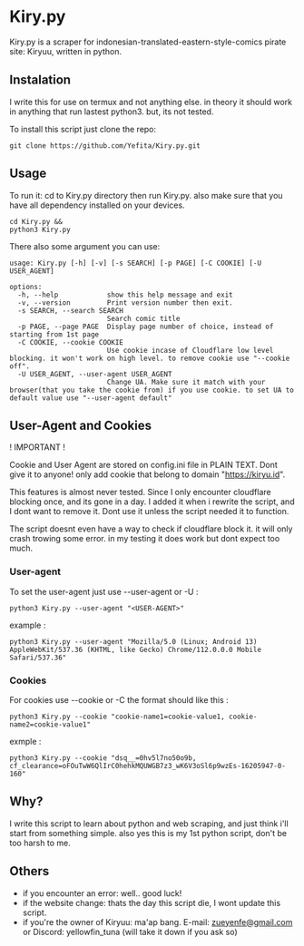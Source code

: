 # Kiry.py

Kiry.py is a scraper for indonesian-translated-eastern-style-comics pirate site: Kiryuu, written in python.

## Instalation

I write this for use on termux and not anything else. in theory it should work in anything that run lastest python3. but, its not tested.


To install this script just clone the repo:

    git clone https://github.com/Yefita/Kiry.py.git


## Usage
    
To run it: cd to Kiry.py directory then run Kiry.py. also make sure that you have all dependency installed on your devices.

    cd Kiry.py &&
    python3 Kiry.py


There also some argument you can use:

    usage: Kiry.py [-h] [-v] [-s SEARCH] [-p PAGE] [-C COOKIE] [-U USER_AGENT]

    options:
      -h, --help            show this help message and exit
      -v, --version         Print version number then exit.
      -s SEARCH, --search SEARCH
                            Search comic title
      -p PAGE, --page PAGE  Display page number of choice, instead of starting from 1st page
      -C COOKIE, --cookie COOKIE
                            Use cookie incase of Cloudflare low level blocking. it won't work on high level. to remove cookie use "--cookie off".
      -U USER_AGENT, --user-agent USER_AGENT
                            Change UA. Make sure it match with your browser(that you take the cookie from) if you use cookie. to set UA to default value use "--user-agent default"

## User-Agent and Cookies

! IMPORTANT !

Cookie and User Agent are stored on config.ini file in PLAIN TEXT. Dont give it to anyone! only add cookie that belong to domain "https://kiryu.id".



This features is almost never tested. Since I only encounter cloudflare blocking once, and its gone in a day. I added it when i rewrite the script, and I dont want to remove it. Dont use it unless the script needed it to function.

The script doesnt even have a way to check if cloudflare block it. it will only crash trowing some error. in my testing it does work but dont expect too much.

### User-agent

To set the user-agent just use --user-agent or -U :

    python3 Kiry.py --user-agent "<USER-AGENT>"

example :

    python3 Kiry.py --user-agent "Mozilla/5.0 (Linux; Android 13) AppleWebKit/537.36 (KHTML, like Gecko) Chrome/112.0.0.0 Mobile Safari/537.36"

### Cookies

For cookies use --cookie or -C the format should like this :

    python3 Kiry.py --cookie "cookie-name1=cookie-value1, cookie-name2=cookie-value1"

exmple :

    python3 Kiry.py --cookie "dsq__=0hv5l7no50o9b, cf_clearance=oFOuTwW6QlIrC0hehkMQUWGB7z3_wK6V3oSl6p9wzEs-16205947-0-160"

## Why?

I write this script to learn about python and web scraping, and just think i'll start from something simple. also yes this is my 1st python script, don't be too harsh to me.

## Others

  - if you encounter an error: well.. good luck!
  - if the website change: thats the day this script die, I wont update this script.
  - if you're the owner of Kiryuu: ma'ap bang. E-mail: zueyenfe@gmail.com or Discord: yellowfin_tuna (will take it down if you ask so)
